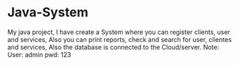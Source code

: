 # Java-System
My java project, I have create a System where you can register clients, user and services, Also you can print reports, check and search for user, clientes and services, Also the database is connected to the Cloud/server.  Note: User: admin pwd: 123
